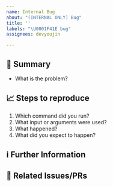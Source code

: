 ```yaml
---
name: Internal Bug
about: "(INTERNAL ONLY) Bug"
title: ''
labels: "\U0001F41E bug"
assignees: devyoujin

---
```


## 📌 Summary
- What is the problem?

## 📈 Steps to reproduce
1. Which command did you run?
2. What input or arguments were used?
3. What happened?
4. What did you expect to happen?

## ℹ️ Further Information

## 🔗 Related Issues/PRs
